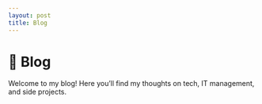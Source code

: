 ```yaml
---
layout: post
title: Blog
---
```


# 📝 Blog

Welcome to my blog! Here you’ll find my thoughts on tech, IT management, and side projects.
